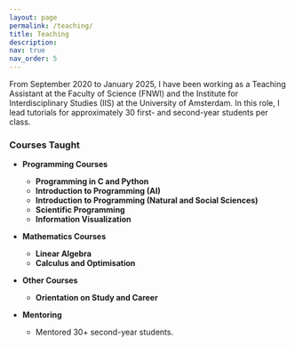 ```yaml
---
layout: page
permalink: /teaching/
title: Teaching
description:
nav: true
nav_order: 5
---
```


From September 2020 to January 2025, I have been working as a Teaching Assistant at the Faculty of Science (FNWI) and the Institute for Interdisciplinary Studies (IIS) at the University of Amsterdam. In this role, I lead tutorials for approximately 30 first- and second-year students per class.

### Courses Taught

- **Programming Courses**
  - **Programming in C and Python**
  - **Introduction to Programming (AI)**
  - **Introduction to Programming (Natural and Social Sciences)**
  - **Scientific Programming**
  - **Information Visualization**

- **Mathematics Courses**
  - **Linear Algebra**
  - **Calculus and Optimisation**

- **Other Courses**
  - **Orientation on Study and Career**

- **Mentoring**
  - Mentored 30+ second-year students.

